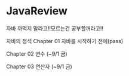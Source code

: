 # JavaReview
자바 까먹지 말라고!!모르는건 공부할꺼라고!!

자바의 정석
Chapter 01 자바를 시작하기 전에(pass)

Chapter 02 변수 (~9/1 금)

Chapter 03 연산자 (~9/1 금)
